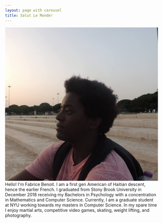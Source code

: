 ```yaml
---
layout: page with carousel
title: Salut Le Monde!
---
```

<style>
	.rot90CC{
		-webkit-transform:rotate(-90deg);
  -moz-transform: rotate(-90deg);
  -ms-transform: rotate(-90deg);
  -o-transform: rotate(-90deg);
  transform: rotate(-90deg);
	}

</style>

<div class="container">
    <div class="row">
        <div class= "col-sm">
           <img class="rot180CC d-block img-fluid hidden-sm" src="assets\imgs\me.jpg" alt="ph"> 
		</div>
		<div class="col-12 col-sm">
        	Hello! I'm Fabrice Benoit. I am a first gen American of Haitian descent, hence the earlier French.
        	I graduated from Stony Brook University in December 2018 receiving my Bachelors in Psychology with a concentration in Mathematics and Computer Science. Currently, I am a graduate student at NYU working towards my masters in Computer Science. In my spare time I enjoy martial arts, competitive video games, skating, weight lifting, and photography.
        </div>
</div>

